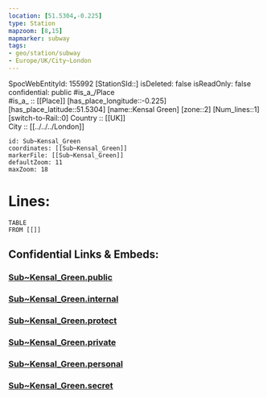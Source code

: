 ```yaml
---
location: [51.5304,-0.225] 
type: Station 
mapzoom: [8,15] 
mapmarker: subway 
tags:
- geo/station/subway
- Europe/UK/City~London
---
```

SpocWebEntityId: 155992
[StationSId::] 
isDeleted: false
isReadOnly: false
confidential: public
#is_a_/Place  
#is_a_ :: [[Place]] 
[has_place_longitude::-0.225] 
[has_place_latitude::51.5304] 
[name::Kensal Green] 
[zone::2] 
[Num_lines::1] 
[switch-to-Rail::0] 
Country :: [[UK]]  
City :: [[../../../London]]  


```leaflet
id: Sub~Kensal_Green
coordinates: [[Sub~Kensal_Green]] 
markerFile: [[Sub~Kensal_Green]] 
defaultZoom: 11 
maxZoom: 18
```


# Lines: 
```dataview
TABLE 
FROM [[]] 
```


## Confidential Links & Embeds: 

### [Sub~Kensal_Green.public](/_public/\Earth\Continent\Europe\Europe~North\UK\England\Regions~England\London,Greater\cities~GreaterLondon\Underground\StationSub~Kensal_Green.public.md) 

### [Sub~Kensal_Green.internal](/_internal/\Earth\Continent\Europe\Europe~North\UK\England\Regions~England\London,Greater\cities~GreaterLondon\Underground\StationSub~Kensal_Green.internal.md) 

### [Sub~Kensal_Green.protect](/_protect/\Earth\Continent\Europe\Europe~North\UK\England\Regions~England\London,Greater\cities~GreaterLondon\Underground\StationSub~Kensal_Green.protect.md) 

### [Sub~Kensal_Green.private](/_private/\Earth\Continent\Europe\Europe~North\UK\England\Regions~England\London,Greater\cities~GreaterLondon\Underground\StationSub~Kensal_Green.private.md) 

### [Sub~Kensal_Green.personal](/_personal/\Earth\Continent\Europe\Europe~North\UK\England\Regions~England\London,Greater\cities~GreaterLondon\Underground\StationSub~Kensal_Green.personal.md) 

### [Sub~Kensal_Green.secret](/_secret/\Earth\Continent\Europe\Europe~North\UK\England\Regions~England\London,Greater\cities~GreaterLondon\Underground\StationSub~Kensal_Green.secret.md)

